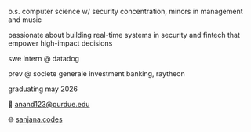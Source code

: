 b.s. computer science w/ security concentration, minors in management and music

passionate about building real-time systems in security and fintech that empower high-impact decisions

swe intern @ datadog

prev @ societe generale investment banking, raytheon

graduating may 2026

📧 anand123@purdue.edu

🌐 [sanjana.codes](sanjana.codes)
<!---
vijaysanjana/vijaysanjana is a ✨ special ✨ repository because its `README.md` (this file) appears on your GitHub profile.
You can click the Preview link to take a look at your changes.
--->
